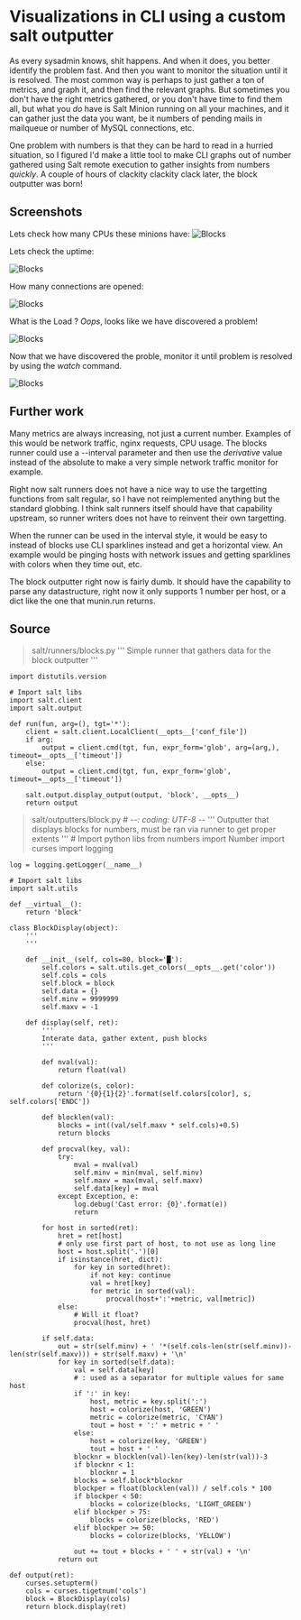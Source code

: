 # Visualizations in CLI using a custom salt outputter

As every sysadmin knows, shit happens. And when it does, you better identify the problem fast. And then you want to monitor the situation until it is resolved. The most common way is perhaps to just gather a ton of metrics, and graph it, and then find the relevant graphs. But sometimes you don't have the right metrics gathered, or you don't have time to find them all, but what you *do* have is Salt Minion running on all your machines, and it can gather just the data you want, be it numbers of pending mails in mailqueue or number of MySQL connections, etc.

One problem with numbers is that they can be hard to read in a hurried situation, so I figured I'd make a little tool to make CLI graphs out of number gathered using Salt remote execution to gather insights from numbers *quickly*. A couple of hours of clackity clackity clack later, the block outputter was born!

## Screenshots

Lets check how many CPUs these minions have:
![Blocks](http://hveem.no/ss/salt-blocks-run-1.png)

Lets check the uptime:

![Blocks](http://hveem.no/ss/salt-blocks-run-3.png)

How many connections are opened:

![Blocks](http://hveem.no/ss/salt-blocks-run-4.png)

What is the Load ? 
*Oops*, looks like we have discovered a problem!

![Blocks](http://hveem.no/ss/salt-blocks-run-2.png)

Now that we have discovered the proble, monitor it until problem is resolved by using the *watch* command.

![Blocks](http://hveem.no/ss/salt-blocks-run-5.png)

## Further work

Many metrics are always increasing, not just a current number. Examples of this would be network traffic, nginx requests, CPU usage. The blocks runner could use a --interval parameter and then use the *derivative* value instead of the absolute to make a very simple network traffic monitor for example.

Right now salt runners does not have a nice way to use the targetting functions from salt regular, so I have not reimplemented anything but the standard globbing. I think salt runners itself should have that capability upstream, so runner writers does not have to reinvent their own targetting.

When the runner can be used in the interval style, it would be easy to instead of blocks use CLI sparklines instead and get a horizontal view. An example would be pinging hosts with network issues and getting sparklines with colors when they time out, etc.

The block outputter right now is fairly dumb. It should have the capability to parse any datastructure, right now it only supports 1 number per host, or a dict like the one that munin.run returns.

## Source
> salt/runners/blocks.py
    '''
    Simple runner that gathers data for the block outputter
    '''

    import distutils.version

    # Import salt libs
    import salt.client
    import salt.output

    def run(fun, arg=(), tgt='*'):
        client = salt.client.LocalClient(__opts__['conf_file'])
        if arg:
            output = client.cmd(tgt, fun, expr_form='glob', arg=(arg,), timeout=__opts__['timeout'])
        else:
            output = client.cmd(tgt, fun, expr_form='glob', timeout=__opts__['timeout'])

        salt.output.display_output(output, 'block', __opts__)
        return output

> salt/outputters/block.py
    # -*-: coding: UTF-8 -*-
    '''
    Outputter that displays blocks for numbers, must be ran via runner to get proper extents
    '''
    # Import python libs
    from numbers import Number
    import curses
    import logging

    log = logging.getLogger(__name__)

    # Import salt libs
    import salt.utils

    def __virtual__():
        return 'block'

    class BlockDisplay(object):
        '''
        '''

        def __init__(self, cols=80, block='█'):
            self.colors = salt.utils.get_colors(__opts__.get('color'))
            self.cols = cols
            self.block = block
            self.data = {}
            self.minv = 9999999 
            self.maxv = -1

        def display(self, ret):
            '''
            Interate data, gather extent, push blocks
            '''

            def nval(val):
                return float(val)

            def colorize(s, color):
                return '{0}{1}{2}'.format(self.colors[color], s, self.colors['ENDC'])
            
            def blocklen(val):
                blocks = int((val/self.maxv * self.cols)+0.5)
                return blocks

            def procval(key, val):
                try:
                    mval = nval(val)
                    self.minv = min(mval, self.minv)
                    self.maxv = max(mval, self.maxv)
                    self.data[key] = mval
                except Exception, e:
                    log.debug('Cast error: {0}'.format(e))
                    return

            for host in sorted(ret):
                hret = ret[host]
                # only use first part of host, to not use as long line
                host = host.split('.')[0]
                if isinstance(hret, dict): 
                    for key in sorted(hret):
                        if not key: continue
                        val = hret[key]
                        for metric in sorted(val):
                            procval(host+':'+metric, val[metric])
                else:
                    # Will it float?
                    procval(host, hret)

            if self.data:
                out = str(self.minv) + ' '*(self.cols-len(str(self.minv))-len(str(self.maxv))) + str(self.maxv) + '\n'
                for key in sorted(self.data):
                    val = self.data[key]
                    # : used as a separator for multiple values for same host
                    if ':' in key:
                        host, metric = key.split(':')
                        host = colorize(host, 'GREEN')
                        metric = colorize(metric, 'CYAN')
                        tout = host + ':' + metric + ' '
                    else:
                        host = colorize(key, 'GREEN')
                        tout = host + ' '
                    blocknr = blocklen(val)-len(key)-len(str(val))-3
                    if blocknr < 1:
                        blocknr = 1
                    blocks = self.block*blocknr
                    blockper = float(blocklen(val)) / self.cols * 100
                    if blockper < 50:
                        blocks = colorize(blocks, 'LIGHT_GREEN')
                    elif blockper > 75:
                        blocks = colorize(blocks, 'RED')
                    elif blockper >= 50:
                        blocks = colorize(blocks, 'YELLOW')

                    out += tout + blocks + ' ' + str(val) + '\n'
                return out

    def output(ret):
        curses.setupterm()
        cols = curses.tigetnum('cols')
        block = BlockDisplay(cols)
        return block.display(ret)

